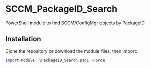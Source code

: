 # SCCM_PackageID_Search
PowerShell module to find SCCM/ConfigMgr objects by PackageID.

## Installation
Clone the repository or download the module files, then import:
```powershell
Import-Module .\PackageID_Search.psd1 -Force
